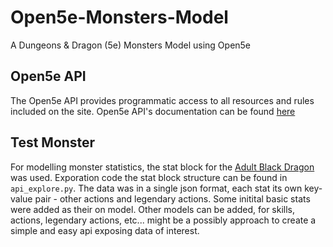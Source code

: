 # Open5e-Monsters-Model
A Dungeons &amp; Dragon (5e) Monsters Model using Open5e

## Open5e API
The Open5e API provides programmatic access to all resources and rules included on the site.
Open5e API's documentation can be found [here](https://open5e.com/api-docs)

## Test Monster
For modelling monster statistics, the stat block for the [Adult Black Dragon](https://open5e.com/monsters/adult-black-dragon) was used. Exporation code the stat block structure can be found in `api_explore.py`. The data was in a single json format, each stat its own key-value pair - other actions and legendary actions. Some initital basic stats were added as their on model. Other models can be added, for skills, actions, legendary actions, etc... might be a possibly approach to create a simple and easy api exposing data of interest.
